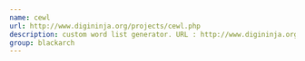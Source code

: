 ```yaml
---
name: cewl
url: http://www.digininja.org/projects/cewl.php
description: custom word list generator. URL : http://www.digininja.org/projects/cewl.php Groups : blackarch blackarch-automation blackarch-cracker
group: blackarch
---
```

